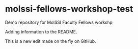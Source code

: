 # molssi-fellows-workshop-test
 Demo repository for MolSSI Faculty Fellows workshp

Adding information to the README.

This is a new edit made on the fly on GitHub.
